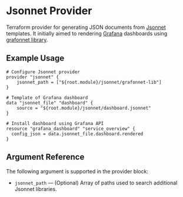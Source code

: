 # Jsonnet Provider

Terraform provider for generating JSON documents from [Jsonnet](https://jsonnet.org/) templates. It initially aimed to
rendering [Grafana](https://grafana.com) dashboards using [grafonnet library](https://github.com/grafana/grafonnet-lib).

## Example Usage

```hcl-terraform
# Configure Jsonnet provider
provider "jsonnet" {
    jsonnet_path = ["${root.module}/jsonnet/grafonnet-lib"]
}

# Template of Grafana dashboard
data "jsonnet_file" "dashboard" {
    source = "${root.module}/jsonnet/dashboard.jsonnet"
}

# Install dashboard using Grafana API
resource "grafana_dashboard" "service_overview" {
  config_json = data.jsonnet_file.dashboard.rendered
}
```

## Argument Reference

The following argument is supported in the provider block:

* `jsonnet_path` &mdash; (Optional) Array of paths used to search additional Jsonnet libraries.
